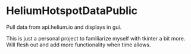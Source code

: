 # HeliumHotspotDataPublic
Pull data from api.helium.io and displays in gui.

This is just a personal project to familiarize myself with tkinter a bit more. Will flesh out and add more functionality when time allows.
